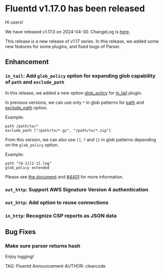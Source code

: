 # Fluentd v1.17.0 has been released

Hi users!

We have released v1.17.0 on 2024-04-30. ChangeLog is [here](https://github.com/fluent/fluentd/blob/master/CHANGELOG.md#release-v1170---20240430).

This release is a new release of v1.17 series.
In this release, we added some new features for some plugins, and fixed bugs of Parser.

## Enhancement

### `in_tail`: Add `glob_policy` option for expanding glob capability of `path` and `exclude_path`

In this release, we added a new option [glob_policy](https://docs.fluentd.org/input/tail#glob_policy) for [in_tail](https://docs.fluentd.org/input/tail) plugin.

In previous versions, we can use only `*` in glob patterns for [path](https://docs.fluentd.org/input/tail#path) and [exclude_path](https://docs.fluentd.org/input/tail#exclude_path) option.

Example:

```
path /path/to/*
exclude_path ["/path/to/*.gz", "/path/to/*.zip"]
```

From this version, we can also use `[]`, `?` and `{}` in glob patterns depending on the `glob_policy` option.

Example:

```
path "[0-1][2-3].log"
glob_policy extended
```

Please see [the document](https://docs.fluentd.org/input/tail#glob_policy) and [#4401](https://github.com/fluent/fluentd/pull/4401) for more information.

### `out_http`: Support AWS Signature Version 4 authentication

### `out_http`: Add option to reuse connections

### `in_http`: Recognize CSP reports as JSON data

## Bug Fixes

### Make sure parser returns hash

Enjoy logging!

TAG: Fluentd Announcement
AUTHOR: clearcode
